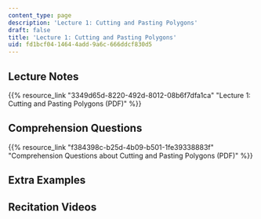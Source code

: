 ```yaml
---
content_type: page
description: 'Lecture 1: Cutting and Pasting Polygons'
draft: false
title: 'Lecture 1: Cutting and Pasting Polygons'
uid: fd1bcf04-1464-4add-9a6c-666ddcf830d5
---
```

## Lecture Notes 

{{% resource_link "3349d65d-8220-492d-8012-08b6f7dfa1ca" "Lecture 1: Cutting and Pasting Polygons (PDF)" %}}

## Comprehension Questions

{{% resource_link "f384398c-b25d-4b09-b501-1fe39338883f" "Comprehension Questions about Cutting and Pasting Polygons (PDF)" %}}

## Extra Examples 

## Recitation Videos